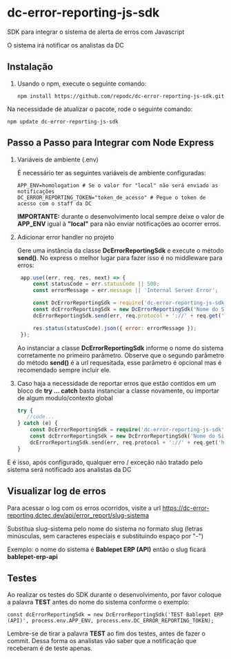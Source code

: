 # dc-error-reporting-js-sdk
SDK para integrar o sistema de alerta de erros com Javascript

O sistema irá notificar os analistas da DC

## Instalação

   1. Usando o npm, execute o seguinte comando:
      
      ```
      npm install https://github.com/repodc/dc-error-reporting-js-sdk.git
      ```

  Na necessidade de atualizar o pacote, rode o seguinte comando:
  
  ```
  npm update dc-error-reporting-js-sdk
  ```
   

## Passo a Passo para Integrar com Node Express

1. Variáveis de ambiente (.env)

   É necessário ter as seguintes variáveis de ambiente configuradas:
   ```properties
   APP_ENV=homologation # Se o valor for "local" não será enviado as notificações
   DC_ERROR_REPORTING_TOKEN="token_de_acesso" # Pegue o token de acesso com o staff da DC
   ```

   **IMPORTANTE:** durante o desenvolvimento local sempre deixe o valor de **APP_ENV** igual à **"local"** para não enviar notificações ao ocorrer erros.
   

2. Adicionar error handler no projeto

   Gere uma instância da classe **DcErrorReportingSdk** e execute o método **send()**. No express o melhor lugar para fazer isso é no middleware para erros:

   ```js
    app.use((err, req, res, next) => {
        const statusCode = err.statusCode || 500;
        const errorMessage = err.message || 'Internal Server Error';

        const DcErrorReportingSdk = require('dc-error-reporting-js-sdk');
        const dcErrorReportingSdk = new DcErrorReportingSdk('Nome do Sistema', process.env.APP_ENV, process.env.DC_ERROR_REPORTING_TOKEN);
        dcErrorReportingSdk.send(err, req.protocol + '://' + req.get('host') + req.originalUrl);

        res.status(statusCode).json({ error: errorMessage });
    });
   ```

   Ao instanciar a classe **DcErrorReportingSdk** informe o nome do sistema corretamente no primeiro parâmetro.
   Observe que o segundo parâmetro do método **send()** é a url requesitada, esse parâmetro é opcional mas é recomendado sempre incluir ele.

4. Caso haja a necessidade de reportar erros que estão contidos em um bloco de **try ... catch** basta instanciar a classe novamente, ou importar de algum modulo/contexto global

   ```php
   try {
      //code...
   } catch (e) {
       const DcErrorReportingSdk = require('dc-error-reporting-js-sdk');
       const dcErrorReportingSdk = new DcErrorReportingSdk('Nome do Sistema', process.env.APP_ENV, process.env.DC_ERROR_REPORTING_TOKEN);
       dcErrorReportingSdk.send(err, req.protocol + '://' + req.get('host') + req.originalUrl);
   }
   ```


E é isso, após configurado, qualquer erro / exceção não tratado pelo sistema será notificado aos analistas da DC

## Visualizar log de erros

Para acessar o log com os erros ocorridos, visite a url https://dc-error-reporting.dctec.dev/api/error_report/slug-sistema

Substitua slug-sistema pelo nome do sistema no formato slug (letras minúsculas, sem caracteres especiais e substituindo espaço por "-")

Exemplo: o nome do sistema é **Bablepet ERP (API)** então o slug ficará **bablepet-erp-api**

## Testes

Ao realizar os testes do SDK durante o desenvolvimento, por favor coloque a palavra **TEST** antes do nome do sistema conforme o exemplo:

```
const dcErrorReportingSdk = new DcErrorReportingSdk('TEST Bablepet ERP (API)', process.env.APP_ENV, process.env.DC_ERROR_REPORTING_TOKEN);
```

Lembre-se de tirar a palavra **TEST** ao fim dos testes, antes de fazer o commit. Dessa forma os analistas vão saber que a notificação que receberam é de teste apenas.

